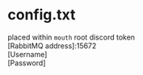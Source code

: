 # config.txt
placed within `mouth` root
discord token  
[RabbitMQ address]:15672  
   [Username]  
   [Password]